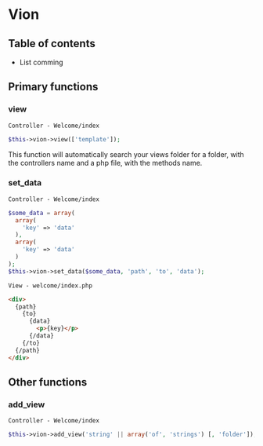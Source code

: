 # Vion

## Table of contents

- List comming

## Primary functions

### view
```
Controller - Welcome/index
```
```php
$this->vion->view(['template']);
```
This function will automatically search your views folder for a folder, with the controllers name and a php file, with the methods name.

### set_data
```
Controller - Welcome/index
```
```php
$some_data = array(
  array(
    'key' => 'data'
  ),
  array(
    'key' => 'data'
  )
);
$this->vion->set_data($some_data, 'path', 'to', 'data');
```
```
View - welcome/index.php
```
```html
<div>
  {path}
    {to}
      {data}
        <p>{key}</p>
      {/data}
    {/to}
  {/path}
</div>
```

## Other functions

### add_view
```
Controller - Welcome/index
```
```php
$this->vion->add_view('string' || array('of', 'strings') [, 'folder']);
```